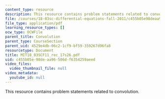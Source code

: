 ```yaml
---
content_type: resource
description: This resource contains problem statements related to convolution.
file: /courses/18-03sc-differential-equations-fall-2011/c455b05e98deaa96506df6354259aeed_MIT18_03SCF11_rec_17s26.pdf
file_type: application/pdf
learning_resource_types: []
ocw_type: OCWFile
parent_title: Convolution
parent_type: CourseSection
parent_uid: 4529e4db-06c2-1cf9-bf59-359267d96fa8
resourcetype: Document
title: MIT18_03SCF11_rec_17s26.pdf
uid: c455b05e-98de-aa96-506d-f6354259aeed
video_files:
  video_thumbnail_file: null
video_metadata:
  youtube_id: null
---
```

This resource contains problem statements related to convolution.